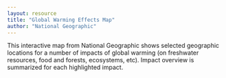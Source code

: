 ```yaml
---
layout: resource
title: "Global Warming Effects Map"
author: "National Geographic"
---
```


This interactive map from National Geographic shows selected geographic locations for a number of impacts of global warming (on freshwater resources, food and forests, ecosystems, etc). Impact overview is summarized for each highlighted impact.
